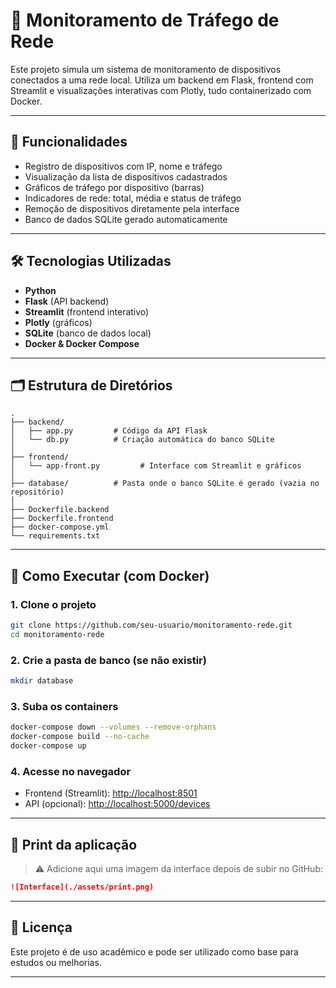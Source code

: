 # 📡 Monitoramento de Tráfego de Rede

Este projeto simula um sistema de monitoramento de dispositivos conectados a uma rede local. Utiliza um backend em Flask, frontend com Streamlit e visualizações interativas com Plotly, tudo containerizado com Docker.

---

## 🚀 Funcionalidades

- Registro de dispositivos com IP, nome e tráfego
- Visualização da lista de dispositivos cadastrados
- Gráficos de tráfego por dispositivo (barras)
- Indicadores de rede: total, média e status de tráfego
- Remoção de dispositivos diretamente pela interface
- Banco de dados SQLite gerado automaticamente

---

## 🛠 Tecnologias Utilizadas

- **Python**
- **Flask** (API backend)
- **Streamlit** (frontend interativo)
- **Plotly** (gráficos)
- **SQLite** (banco de dados local)
- **Docker & Docker Compose**

---

## 🗂 Estrutura de Diretórios

```
.
├── backend/
│   ├── app.py         # Código da API Flask
│   └── db.py          # Criação automática do banco SQLite
│
├── frontend/
│   └── app-front.py         # Interface com Streamlit e gráficos
│
├── database/          # Pasta onde o banco SQLite é gerado (vazia no repositório)
│
├── Dockerfile.backend
├── Dockerfile.frontend
├── docker-compose.yml
└── requirements.txt
```

---

## 🐳 Como Executar (com Docker)

### 1. Clone o projeto

```bash
git clone https://github.com/seu-usuario/monitoramento-rede.git
cd monitoramento-rede
```

### 2. Crie a pasta de banco (se não existir)

```bash
mkdir database
```

### 3. Suba os containers

```bash
docker-compose down --volumes --remove-orphans
docker-compose build --no-cache
docker-compose up
```

### 4. Acesse no navegador

- Frontend (Streamlit): [http://localhost:8501](http://localhost:8501)
- API (opcional): [http://localhost:5000/devices](http://localhost:5000/devices)

---

## 📸 Print da aplicação

> ⚠️ Adicione aqui uma imagem da interface depois de subir no GitHub:

```md
![Interface](./assets/print.png)
```

---

## 📄 Licença

Este projeto é de uso acadêmico e pode ser utilizado como base para estudos ou melhorias.

---
